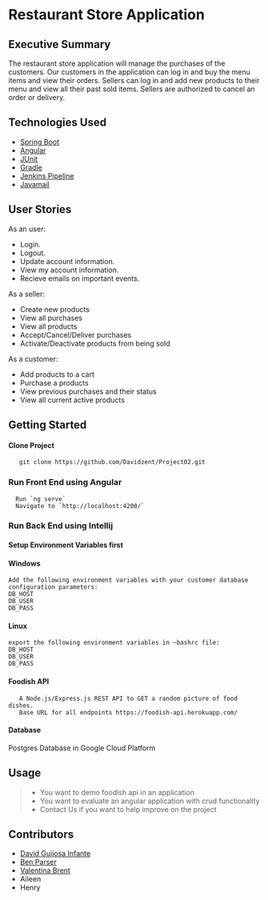 # Restaurant Store Application

## Executive Summary

The restaurant store application will manage the purchases of the customers. Our customers in the application can log in and buy the menu items and view their orders. Sellers can log in and add new products to their menu and view all their past sold items. Sellers are authorized to cancel an order or delivery. 

## Technologies Used

   - [Spring Boot](https://spring.io/projects/spring-boot)
   - [Angular](https://angular.io/)
   - [JUnit](https://junit.org/junit4/)
   - [Gradle](https://gradle.org/)
   - [Jenkins Pipeline](https://www.jenkins.io)
   - [Javamail](https://javaee.github.io/javamail/)


## User Stories

As an user:

-   Login.
-   Logout.
-   Update account information.
-   View my account information.
-   Recieve emails on important events.

As a seller:

-   Create new products
-   View all purchases
-   View all products
-   Accept/Cancel/Deliver purchases
-   Activate/Deactivate products from being sold

As a customer:

-   Add products to a cart
-   Purchase a products
-   View previous purchases and their status
-   View all current active products


## Getting Started
   
#### Clone Project

```shell
   git clone https://github.com/Davidzent/Project02.git
```

### Run Front End using Angular

```shell
  Run `ng serve`
  Navigate to `http://localhost:4200/`
```

### Run Back End using Intellij

#### Setup Environment Variables first

#### Windows
```shell
Add the following environment variables with your customer database configuration parameters: 
DB_HOST
DB_USER
DB_PASS
```

#### Linux

```shell
export the following environment variables in ~bashrc file: 
DB_HOST
DB_USER
DB_PASS
```



#### Foodish API

```shell
   A Node.js/Express.js REST API to GET a random picture of food dishes.
   Base URL for all endpoints https://foodish-api.herokuapp.com/
```
#### Database

Postgres Database in Google Cloud Platform


## Usage

> - You want to demo foodish api in an application
> - You want to evaluate an angular application with crud functionality
> - Contact Us if you want to help improve on the project


## Contributors

- [David Guijosa Infante](https://github.com/Davidzent)
- [Ben Parser](https://github.com/Ben-Paser)
- [Valentina Brent](https://github.com/mistyhippo)
- Aileen
- Henry

